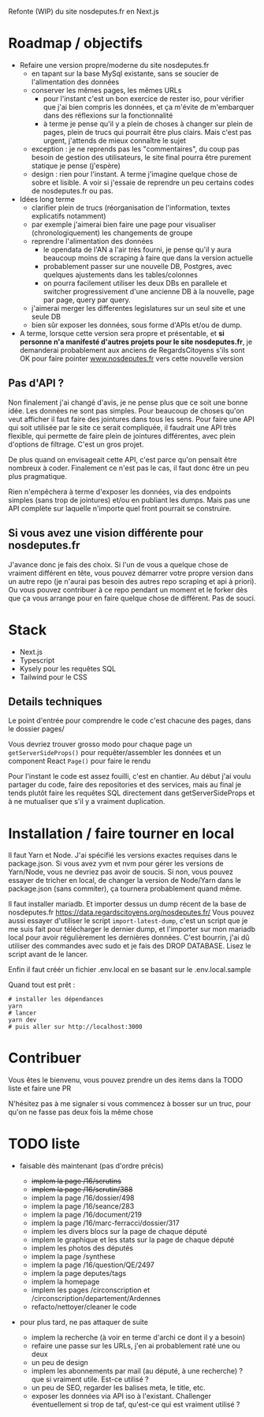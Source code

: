 Refonte (WIP) du site nosdeputes.fr en Next.js

# Roadmap / objectifs

- Refaire une version propre/moderne du site nosdeputes.fr
  - en tapant sur la base MySql existante, sans se soucier de l'alimentation des données
  - conserver les mêmes pages, les mêmes URLs
    - pour l'instant c'est un bon exercice de rester iso, pour vérifier que j'ai bien compris les données, et ça m'évite de m'embarquer dans des réflexions sur la fonctionnalité
    - à terme je pense qu'il y a plein de choses à changer sur plein de pages, plein de trucs qui pourrait être plus clairs. Mais c'est pas urgent, j'attends de mieux connaître le sujet
  - exception : je ne reprends pas les "commentaires", du coup pas besoin de gestion des utilisateurs, le site final pourra être purement statique je pense (j'espère)
  - design : rien pour l'instant. A terme j'imagine quelque chose de sobre et lisible. A voir si j'essaie de reprendre un peu certains codes de nosdeputes.fr ou pas.
- Idées long terme
  - clarifier plein de trucs (réorganisation de l'information, textes explicatifs notamment)
  - par exemple j'aimerai bien faire une page pour visualiser (chronologiquement) les changements de groupe
  - reprendre l'alimentation des données
    - le opendata de l'AN a l'air très fourni, je pense qu'il y aura beaucoup moins de scraping à faire que dans la version actuelle
    - probablement passer sur une nouvelle DB, Postgres, avec quelques ajustements dans les tables/colonnes
    - on pourra facilement utiliser les deux DBs en parallele et switcher progressivement d'une ancienne DB à la nouvelle, page par page, query par query.
  - j'aimerai merger les differentes legislatures sur un seul site et une seule DB
  - bien sûr exposer les données, sous forme d'APIs et/ou de dump.
- A terme, lorsque cette version sera propre et présentable, et **si personne n'a manifesté d'autres projets pour le site nosdeputes.fr**, je demanderai probablement aux anciens de RegardsCitoyens s'ils sont OK pour faire pointer www.nosdeputes.fr vers cette nouvelle version

## Pas d'API ?

Non finalement j'ai changé d'avis, je ne pense plus que ce soit une bonne idée. Les données ne sont pas simples. Pour beaucoup de choses qu'on veut afficher il faut faire des jointures dans tous les sens. Pour faire une API qui soit utilisée par le site ce serait compliquée, il faudrait une API très flexible, qui permette de faire plein de jointures différentes, avec plein d'options de filtrage. C'est un gros projet.

De plus quand on envisageait cette API, c'est parce qu'on pensait être nombreux à coder. Finalement ce n'est pas le cas, il faut donc être un peu plus pragmatique.

Rien n'empêchera à terme d'exposer les données, via des endpoints simples (sans trop de jointures) et/ou en publiant les dumps. Mais pas une API complète sur laquelle n'importe quel front pourrait se construire.

## Si vous avez une vision différente pour nosdeputes.fr

J'avance donc je fais des choix. Si l'un de vous a quelque chose de vraiment différent en tête, vous pouvez démarrer votre propre version dans un autre repo (je n'aurai pas besoin des autres repo scraping et api à priori). Ou vous pouvez contribuer à ce repo pendant un moment et le forker dès que ça vous arrange pour en faire quelque chose de différent. Pas de souci.

# Stack

- Next.js
- Typescript
- Kysely pour les requêtes SQL
- Tailwind pour le CSS

## Details techniques

Le point d'entrée pour comprendre le code c'est chacune des pages, dans le dossier pages/

Vous devriez trouver grosso modo pour chaque page un `getServerSideProps()` pour requêter/assembler les données et un component React `Page()` pour faire le rendu

Pour l'instant le code est assez fouilli, c'est en chantier. Au début j'ai voulu partager du code, faire des repositories et des services, mais au final je tends plutôt faire les requêtes SQL directement dans getServerSideProps et à ne mutualiser que s'il y a vraiment duplication.

# Installation / faire tourner en local

Il faut Yarn et Node. J'ai spécifié les versions exactes requises dans le package.json. Si vous avez yvm et nvm pour gérer les versions de Yarn/Node, vous ne devriez pas avoir de soucis. Si non, vous pouvez essayer de tricher en local, de changer la version de Node/Yarn dans le package.json (sans commiter), ça tournera probablement quand même.

Il faut installer mariadb. Et importer dessus un dump récent de la base de nosdeputes.fr https://data.regardscitoyens.org/nosdeputes.fr/ Vous pouvez aussi essayer d'utiliser le script `import-latest-dump`, c'est un script que je me suis fait pour télécharger le dernier dump, et l'importer sur mon mariadb local pour avoir régulièrement les dernières données. C'est bourrin, j'ai dû utiliser des commandes avec sudo et je fais des DROP DATABASE. Lisez le script avant de le lancer.

Enfin il faut créér un fichier .env.local en se basant sur le .env.local.sample

Quand tout est prêt :

    # installer les dépendances
    yarn
    # lancer
    yarn dev
    # puis aller sur http://localhost:3000

# Contribuer

Vous êtes le bienvenu, vous pouvez prendre un des items dans la TODO liste et faire une PR

N'hésitez pas à me signaler si vous commencez à bosser sur un truc, pour qu'on ne fasse pas deux fois la même chose

# TODO liste

- faisable dès maintenant (pas d'ordre précis)

  - ~~implem la page /16/scrutins~~
  - ~~implem la page /16/scrutin/388~~
  - implem la page /16/dossier/498
  - implem la page /16/seance/283
  - implem la page /16/document/219
  - implem la page /16/marc-ferracci/dossier/317
  - implem les divers blocs sur la page de chaque député
  - implem le graphique et les stats sur la page de chaque député
  - implem les photos des députés
  - implem la page /synthese
  - implem la page /16/question/QE/2497
  - implem la page deputes/tags
  - implem la homepage
  - implem les pages /circonscription et /circonscription/departement/Ardennes
  - refacto/nettoyer/cleaner le code

- pour plus tard, ne pas attaquer de suite
  - implem la recherche (à voir en terme d'archi ce dont il y a besoin)
  - refaire une passe sur les URLs, j'en ai probablement raté une ou deux
  - un peu de design
  - implem les abonnements par mail (au député, à une recherche) ? que si vraiment utile. Est-ce utilisé ?
  - un peu de SEO, regarder les balises meta, le title, etc.
  - exposer les données via API iso à l'existant. Challenger éventuellement si trop de taf, qu'est-ce qui est vraiment utilisé ?
